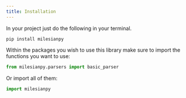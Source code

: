 ```yaml
---
title: Installation
---
```


In your project just do the following in your terminal.

```
pip install milesianpy
```

Within the packages you wish to use this library make sure to import the functions you want to use:
```python
from milesianpy.parsers import basic_parser
```

Or import all of them:
```python
import milesianpy
```